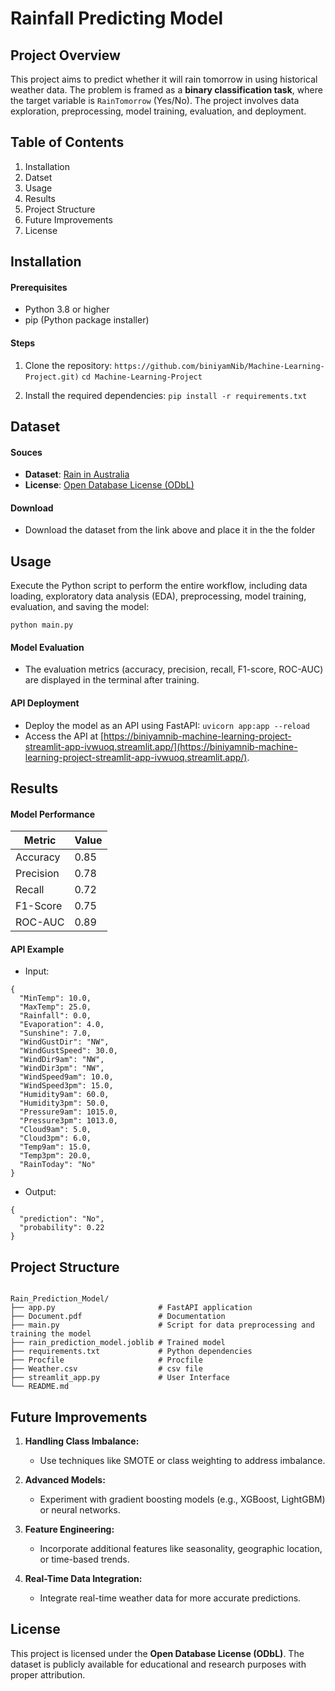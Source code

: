 # Rainfall Predicting Model

## Project Overview

This project aims to predict whether it will rain tomorrow in using historical weather data. The problem is framed as a **binary classification task**, where the target variable is `RainTomorrow` (Yes/No). The project involves data exploration, preprocessing, model training, evaluation, and deployment.

## Table of Contents

 1. Installation
 2. Datset
 3. Usage
    <!-- - Exploratory Data Analysis (EDA)
    - Data Preprocessing
    - Model Traning
    - Model Evaluation
    - API Deployment -->
 4. Results
 5. Project Structure
 6. Future Improvements
 7. License


 ## Installation

 #### Prerequisites

 - Python 3.8 or higher
 - pip (Python package installer)

 #### Steps

 1. Clone the repository:
   `https://github.com/biniyamNib/Machine-Learning-Project.git)`
    `cd Machine-Learning-Project`

 2. Install the required dependencies:
   `pip install -r requirements.txt`
  
## Dataset

  #### Souces
   - **Dataset**: [Rain in Australia](https://www.kaggle.com/jsphyg/weather-dataset-rattle-package)
   - **License**: [Open Database License (ODbL)](https://opendatacommons.org/licenses/odbl/)
  #### Download
  - Download the dataset from the link above and place it in the the folder

## Usage

 Execute the Python script to perform the entire workflow, including data loading, exploratory data analysis (EDA), preprocessing, model training, evaluation, and saving the model:

 `python main.py`

 #### Model Evaluation

 - The evaluation metrics (accuracy, precision, recall, F1-score, ROC-AUC) are displayed in the terminal after training.

 #### API Deployment

 - Deploy the model as an API using FastAPI:
 `uvicorn app:app --reload`
 - Access the API at [https://biniyamnib-machine-learning-project-streamlit-app-ivwuoq.streamlit.app/](https://biniyamnib-machine-learning-project-streamlit-app-ivwuoq.streamlit.app/).

## Results

#### Model Performance

| Metric	| Value |
| --------- | ----- |
| Accuracy	| 0.85  |
| Precision	| 0.78  |
| Recall	| 0.72  |
| F1-Score	| 0.75  |
| ROC-AUC	| 0.89  |

#### API Example

- Input:

```  
{
  "MinTemp": 10.0,
  "MaxTemp": 25.0,
  "Rainfall": 0.0,
  "Evaporation": 4.0,
  "Sunshine": 7.0,
  "WindGustDir": "NW",
  "WindGustSpeed": 30.0,
  "WindDir9am": "NW",
  "WindDir3pm": "NW",
  "WindSpeed9am": 10.0,
  "WindSpeed3pm": 15.0,
  "Humidity9am": 60.0,
  "Humidity3pm": 50.0,
  "Pressure9am": 1015.0,
  "Pressure3pm": 1013.0,
  "Cloud9am": 5.0,
  "Cloud3pm": 6.0,
  "Temp9am": 15.0,
  "Temp3pm": 20.0,
  "RainToday": "No"
}

```

- Output:
```
{
  "prediction": "No",
  "probability": 0.22
}

```

## Project Structure

```

Rain_Prediction_Model/
├── app.py                       # FastAPI application   
├── Document.pdf                 # Documentation
├── main.py                      # Script for data preprocessing and training the model
├── rain_prediction_model.joblib # Trained model
├── requirements.txt             # Python dependencies
├── Procfile                     # Procfile
├── Weather.csv                  # csv file
├── streamlit_app.py             # User Interface
└── README.md  

```

## Future Improvements

1. **Handling Class Imbalance:**
 
   - Use techniques like SMOTE or class weighting to address imbalance.

2. **Advanced Models:**

   - Experiment with gradient  boosting models (e.g., XGBoost, LightGBM) or neural networks.

3. **Feature Engineering:**

   - Incorporate additional features like seasonality, geographic location, or time-based trends.

4. **Real-Time Data Integration:**

   - Integrate real-time weather data for more accurate predictions.

## License

This project is licensed under the **Open Database License (ODbL)**. The dataset is publicly available for educational and research purposes with proper attribution.


